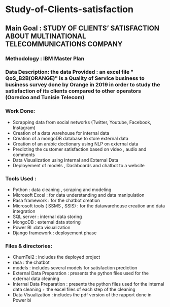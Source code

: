 # Study-of-Clients-satisfaction
 ## Main Goal : STUDY OF CLIENTS’ SATISFACTION ABOUT MULTINATIONAL TELECOMMUNICATIONS  COMPANY
 
### Methodology : IBM Master Plan

### Data Description: the data Provided : an excel file " QoS_B2B(ORANGE)" is a Quality of Service business to business survey done by Orange in 2019 in order to study the satisfaction of its clients compared to other operators (Ooredoo and Tunisie Telecom)

### Work Done:
* Scrapping data from social networks (Twitter, Youtube, Facebook, Instagram)
* Creation of a data warehouse for internal data 
* Creation of a mongoDB database to store external data
* Creation of an arabic dectionary using NLP on external data 
* Predicting the customer satisfaction based on video , audio and comments
* Data Visualization using Internal and External Data
* Deployement of models , Dashboards and chatbot to a website 


### Tools Used :
* Python : data cleaning , scraping and modeling
* Microsoft Excel : for data understanding and data manipulation
* Rasa framework : for the chatbot creation
* Microsoft tools ( SSMS , SSIS) :  for the datawarehouse creation and data integration
* SQL server : internal data storing
* MongoDB : external data storing
* Power BI :data visualization 
* Django framework : deployement phase

### Files & directories:
* ChurnTel2 : includes the deployed project
* rasa : the chatbot 
* models : includes several models for satisfaction prediction
* External Data Preparation : presents the python files used for the external data cleaning
* Internal Data Preparation : presents the python files used for the internal data cleaning + the excel files of each step of the cleaning
* Data Visualization : includes the pdf version of the rapport done in Power bi
